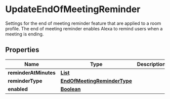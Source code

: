 

# UpdateEndOfMeetingReminder

Settings for the end of meeting reminder feature that are applied to a room profile. The end of meeting reminder enables Alexa to remind users when a meeting is ending. 

## Properties

| Name | Type | Description | Notes |
|------------ | ------------- | ------------- | -------------|
|**reminderAtMinutes** | [**List**](List.md) |  |  [optional] |
|**reminderType** | [**EndOfMeetingReminderType**](EndOfMeetingReminderType.md) |  |  [optional] |
|**enabled** | [**Boolean**](Boolean.md) |  |  [optional] |



